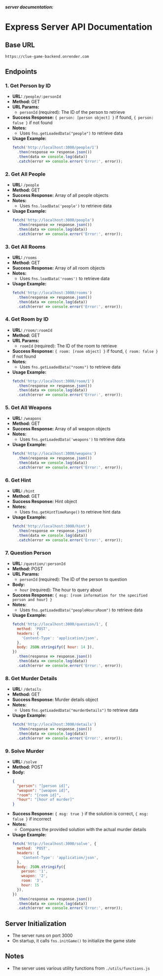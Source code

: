 
##### server documentation:
# Express Server API Documentation

## Base URL
`https://clue-game-backend.onrender.com`

## Endpoints

### 1. Get Person by ID
- **URL:** `/people/:personId`
- **Method:** GET
- **URL Params:** 
  - `personId` (required): The ID of the person to retrieve
- **Success Response:** `{ person: [person object] }` if found, `{ person: false }` if not found
- **Notes:**
  - Uses `fns.getLoadedData("people")` to retrieve data
- **Usage Example:**
  ```javascript
  fetch('http://localhost:3000/people/1')
    .then(response => response.json())
    .then(data => console.log(data))
    .catch(error => console.error('Error:', error));
  ```

### 2. Get All People
- **URL:** `/people`
- **Method:** GET
- **Success Response:** Array of all people objects
- **Notes:**
  - Uses `fns.loadData('people')` to retrieve data
- **Usage Example:**
  ```javascript
  fetch('http://localhost:3000/people')
    .then(response => response.json())
    .then(data => console.log(data))
    .catch(error => console.error('Error:', error));
  ```

### 3. Get All Rooms
- **URL:** `/rooms`
- **Method:** GET
- **Success Response:** Array of all room objects
- **Notes:**
  - Uses `fns.loadData('rooms')` to retrieve data
- **Usage Example:**
  ```javascript
  fetch('http://localhost:3000/rooms')
    .then(response => response.json())
    .then(data => console.log(data))
    .catch(error => console.error('Error:', error));
  ```

### 4. Get Room by ID
- **URL:** `/room/:roomId`
- **Method:** GET
- **URL Params:**
  - `roomId` (required): The ID of the room to retrieve
- **Success Response:** `{ room: [room object] }` if found, `{ room: false }` if not found
- **Notes:**
  - Uses `fns.getLoadedData("rooms")` to retrieve data
- **Usage Example:**
  ```javascript
  fetch('http://localhost:3000/room/1')
    .then(response => response.json())
    .then(data => console.log(data))
    .catch(error => console.error('Error:', error));
  ```

### 5. Get All Weapons
- **URL:** `/weapons`
- **Method:** GET
- **Success Response:** Array of all weapon objects
- **Notes:**
  - Uses `fns.getLoadedData('weapons')` to retrieve data
- **Usage Example:**
  ```javascript
  fetch('http://localhost:3000/weapons')
    .then(response => response.json())
    .then(data => console.log(data))
    .catch(error => console.error('Error:', error));
  ```

### 6. Get Hint
- **URL:** `/hint`
- **Method:** GET
- **Success Response:** Hint object
- **Notes:**
  - Uses `fns.getHintTimeRange()` to retrieve hint data
- **Usage Example:**
  ```javascript
  fetch('http://localhost:3000/hint')
    .then(response => response.json())
    .then(data => console.log(data))
    .catch(error => console.error('Error:', error));
  ```

### 7. Question Person
- **URL:** `/question/:personId`
- **Method:** POST
- **URL Params:**
  - `personId` (required): The ID of the person to question
- **Body:**
  - `hour` (required): The hour to query about
- **Success Response:** `{ msg: [room information for the specified person and hour] }`
- **Notes:**
  - Uses `fns.getLoadedData("peopleHoursRoom")` to retrieve data
- **Usage Example:**
  ```javascript
  fetch('http://localhost:3000/question/1', {
    method: 'POST',
    headers: {
      'Content-Type': 'application/json',
    },
    body: JSON.stringify({ hour: 14 }),
  })
    .then(response => response.json())
    .then(data => console.log(data))
    .catch(error => console.error('Error:', error));
  ```

### 8. Get Murder Details
- **URL:** `/details`
- **Method:** GET
- **Success Response:** Murder details object
- **Notes:**
  - Uses `fns.getLoadedData("murderDetails")` to retrieve data
- **Usage Example:**
  ```javascript
  fetch('http://localhost:3000/details')
    .then(response => response.json())
    .then(data => console.log(data))
    .catch(error => console.error('Error:', error));
  ```

### 9. Solve Murder
- **URL:** `/solve`
- **Method:** POST
- **Body:**
  ```json
  {
    "person": "[person id]",
    "weapon": "[weapon id]",
    "room": "[room id]",
    "hour": "[hour of murder]"
  }
  ```
- **Success Response:** `{ msg: true }` if the solution is correct, `{ msg: false }` if incorrect
- **Notes:**
  - Compares the provided solution with the actual murder details
- **Usage Example:**
  ```javascript
  fetch('http://localhost:3000/solve', {
    method: 'POST',
    headers: {
      'Content-Type': 'application/json',
    },
    body: JSON.stringify({
      person: '1',
      weapon: '2',
      room: '3',
      hour: 15
    }),
  })
    .then(response => response.json())
    .then(data => console.log(data))
    .catch(error => console.error('Error:', error));
  ```

## Server Initialization
- The server runs on port 3000
- On startup, it calls `fns.initGame()` to initialize the game state

## Notes
- The server uses various utility functions from `./utils/functions.js`

